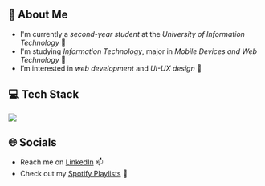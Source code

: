 ## 💫 About Me
- I'm currently a *second-year student* at the *University of Information Technology* 🏫
- I'm studying *Information Technology*, major in *Mobile Devices and Web Technology* 🎒
- I’m interested in *web development* and *UI-UX design* 👀

## 💻 Tech Stack
![](https://github-readme-stats.vercel.app/api/top-langs/?username=minhlong149&theme=dracula&hide_border=true&include_all_commits=false&count_private=false&layout=compact)

## 🌐 Socials
- Reach me on [LinkedIn](https://linkedin.com/in/longndm) 📫
- Check out my [Spotify Playlists](https://open.spotify.com/user/ryanpax/playlists) 🎵
